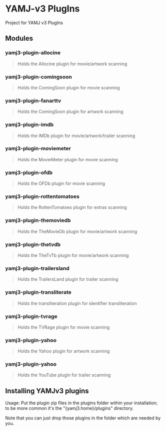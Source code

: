 YAMJ-v3 PlugIns
===============

Project for YAMJ v3 PlugIns

Modules
-------
### yamj3-plugin-allocine
> Holds the Allocine plugin for movie/artwork scanning

### yamj3-plugin-comingsoon
> Holds the ComingSoon plugin for movie scanning

### yamj3-plugin-fanarttv
> Holds the ComingSoon plugin for artwork scanning

### yamj3-plugin-imdb
> Holds the IMDb plugin for movie/artwork/trailer scanning

### yamj3-plugin-moviemeter
> Holds the MovieMeter plugin for movie scanning

### yamj3-plugin-ofdb
> Holds the OFDb plugin for movie scanning

### yamj3-plugin-rottentomatoes
> Holds the RottenTomatoes plugin for extras scanning

### yamj3-plugin-themoviedb
> Holds the TheMovieDb plugin for movie/artwork scanning

### yamj3-plugin-thetvdb
> Holds the TheTvTb plugin for movie/artwork scanning

### yamj3-plugin-trailersland
> Holds the TrailersLand plugin for trailer scanning

### yamj3-plugin-transliterate
> Holds the transliteration plugin for identifier transliteration

### yamj3-plugin-tvrage
> Holds the TVRage plugin for movie scanning

### yamj3-plugin-yahoo
> Holds the Yahoo plugin for artwork scanning

### yamj3-plugin-yahoo
> Holds the YouTube plugin for trailer scanning


Installing YAMJv3 plugins
-------------------------

Usage:
Put the plugin zip files in the plugins folder within your installation;
to be more common it's the "{yamj3.home}/plugins" directory.

Note that you can just drop those plugins in the folder which are needed by you.
